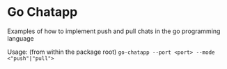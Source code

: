 Go Chatapp
===========

Examples of how to implement push and pull chats in the go programming language

Usage: (from within the package root) `go-chatapp --port <port> --mode <"push"|"pull">`

